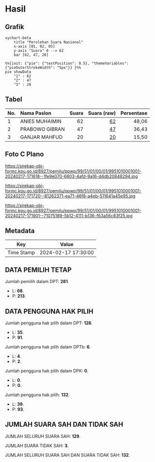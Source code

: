 # Hasil

## Grafik

```mermaid
xychart-beta
    title "Perolehan Suara Nasional"
    x-axis [01, 02, 03]
    y-axis "Suara" 0 --> 62
    bar [62, 47, 20]
```

```mermaid
%%{init: {"pie": {"textPosition": 0.5}, "themeVariables": {"pieOuterStrokeWidth": "5px"}} }%%
pie showData
    "1" : 62
    "2" : 47
    "3" : 20
```

## Tabel

| No. | Nama Paslon    | Suara | Suara (raw) | Persentase |
|:--- |:-------------- | -----:| -----------:| ----------:|
| 1   | ANIES MUHAIMIN | 62    | [62][p-1]   | 48,06      |
| 2   | PRABOWO GIBRAN | 47    | [47][p-2]   | 36,43      |
| 3   | GANJAR MAHFUD  | 20    | [20][p-3]   | 15,50      |


[p-1]: https://github.com/gigit-pemilu/pemilu-2024/blob/main/pilpres/hitung-suara/sub/99-luar-negeri/sub/51-islamabad-pakistan/sub/01-islamabad-pakistan/sub/0001-islamabad-pakistan/sub/001-pos-001/sub/paslon-1.txt
[p-2]: https://github.com/gigit-pemilu/pemilu-2024/blob/main/pilpres/hitung-suara/sub/99-luar-negeri/sub/51-islamabad-pakistan/sub/01-islamabad-pakistan/sub/0001-islamabad-pakistan/sub/001-pos-001/sub/paslon-2.txt
[p-3]: https://github.com/gigit-pemilu/pemilu-2024/blob/main/pilpres/hitung-suara/sub/99-luar-negeri/sub/51-islamabad-pakistan/sub/01-islamabad-pakistan/sub/0001-islamabad-pakistan/sub/001-pos-001/sub/paslon-3.txt

## Foto C Plano

https://sirekap-obj-formc.kpu.go.id/8927/pemilu/ppwp/99/51/01/00/01/9951010001001-20240217-171618--1fe9e070-6803-4afd-9a16-d4db20848294.jpg

https://sirekap-obj-formc.kpu.go.id/8927/pemilu/ppwp/99/51/01/00/01/9951010001001-20240217-171720--81262371-ea71-46f8-a4eb-511641a45e95.jpg

https://sirekap-obj-formc.kpu.go.id/8927/pemilu/ppwp/99/51/01/00/01/9951010001001-20240217-171901--71075189-5b12-4111-b136-f63a56c83f25.jpg


## Metadata

| Key        | Value               |
| ---------- | ------------------- |
| Time Stamp | 2024-02-17 17:30:00 |


## DATA PEMILIH TETAP

Jumlah pemilih dalam DPT: **281**.
 * L: **68**.
 * P: **213**.

## DATA PENGGUNA HAK PILIH

Jumlah pengguna hak pilih dalam DPT: **126**.
 * L: **35**.
 * P: **91**.

Jumlah pengguna hak pilih dalam DPTb: **6**.
 * L: **4**.
 * P: **2**.

Jumlah pengguna hak pilih dalam DPK: **0**.
 * L: **0**.
 * P: **0**.

Jumlah pengguna hak pilih: **132**.
 * L: **39**.
 * P: **93**.

## JUMLAH SUARA SAH DAN TIDAK SAH

JUMLAH SELURUH SUARA SAH: **129**.

JUMLAH SUARA TIDAK SAH: **3**.

JUMLAH SELURUH SUARA SAH DAN SUARA TIDAK SAH: **132**.


